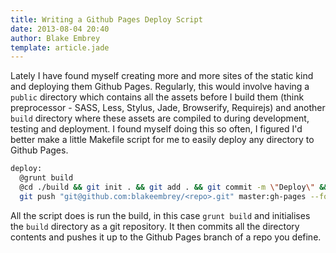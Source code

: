 ```yaml
---
title: Writing a Github Pages Deploy Script
date: 2013-08-04 20:40
author: Blake Embrey
template: article.jade
---
```


Lately I have found myself creating more and more sites of the static kind and deploying them Github Pages. Regularly, this would involve having a `public` directory which contains all the assets before I build them (think preprocessor - SASS, Less, Stylus, Jade, Browserify, Requirejs) and another `build` directory where these assets are compiled to during development, testing and deployment. I found myself doing this so often, I figured I'd better make a little Makefile script for me to easily deploy any directory to Github Pages.

```sh
deploy:
  @grunt build
  @cd ./build && git init . && git add . && git commit -m \"Deploy\" && \
  git push "git@github.com:blakeembrey/<repo>.git" master:gh-pages --force && rm -rf .git
```

All the script does is run the build, in this case `grunt build` and initialises the `build` directory as a git repository. It then commits all the directory contents and pushes it up to the Github Pages branch of a repo you define.
